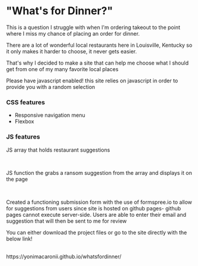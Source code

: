 <h1>"What's for Dinner?"</h1>

<p>This is a question I struggle with when I'm ordering takeout to the point where I miss my chance of placing an order for dinner.

There are a lot of wonderful local restaurants here in Louisville, Kentucky so it only makes it harder to choose, it never gets easier. 

That's why I decided to make a site that can help me choose what I should get from one of my many favorite local places 

Please have javascript enabled! this site relies on javascript in order to provide you with a random selection</p>

<h3>CSS features</h3>
    <ul>
    <li>Responsive navigation menu</li>
    <li>Flexbox</li> 
    </ul>

<h3>JS features</h3>
    <p>JS array that holds restaurant suggestions</p>
    <br>
    <p>JS function the grabs a ransom suggestion from the array and displays it on the page</p>
    <br>
    <p>Created a functioning submission form with the use of formspree.io to allow for suggestions from users since site is hosted on github pages- github pages cannot execute server-side. Users are able to enter their email and suggestion that will then be sent to me for review</p>




<p>You can either download the project files or go to the site directly with the below link!</p>
<br>
https://yonimacaronii.github.io/whatsfordinner/